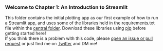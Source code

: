 ### Welcome to Chapter 1: An Introduction to Streamlit

This folder contains the initial plotting app as our first example of how to run a Streamlit app, and uses some of the libraries held in the requirements.txt file within the [central folder](https://github.com/tylerjrichards/Getting-Started-with-Streamlit-for-Data-Science/blob/main/requirements.txt). Download these libraries using [pip](https://note.nkmk.me/en/python-pip-install-requirements/) before getting started here!  
If you think there is a problem with this code, please [open an issue or pull request](https://docs.github.com/en/desktop/contributing-and-collaborating-using-github-desktop/working-with-your-remote-repository-on-github-or-github-enterprise/creating-an-issue-or-pull-request) or just find me on [Twitter](https://www.twitter.com/tylerjrichards) and DM me! 
